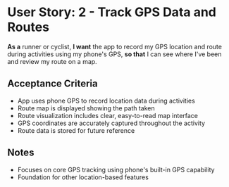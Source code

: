 # User Story: 2 - Track GPS Data and Routes

**As a** runner or cyclist,
**I want** the app to record my GPS location and route during activities using my phone's GPS,
**so that** I can see where I've been and review my route on a map.

## Acceptance Criteria

* App uses phone GPS to record location data during activities
* Route map is displayed showing the path taken
* Route visualization includes clear, easy-to-read map interface
* GPS coordinates are accurately captured throughout the activity
* Route data is stored for future reference

## Notes

* Focuses on core GPS tracking using phone's built-in GPS capability
* Foundation for other location-based features